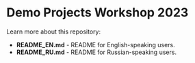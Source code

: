 # Demo Projects Workshop 2023

Learn more about this repository:

- **README_EN.md** - README for English-speaking users.
- **README_RU.md** - README for Russian-speaking users.
